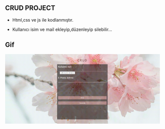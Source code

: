 ## CRUD PROJECT

- Html,css ve js ile kodlanmıştır.

- Kullanıcı isim ve mail ekleyip,düzenleyip silebilir...

## Gif

<img src="./images/crud-2-v.gif"/>
